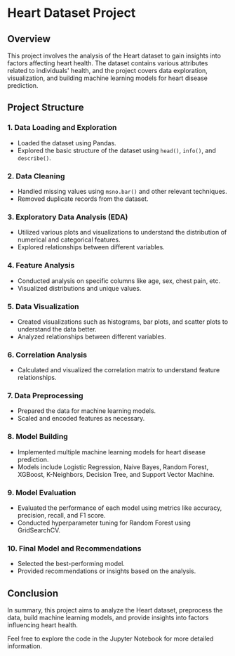 # Heart Dataset Project

## Overview

This project involves the analysis of the Heart dataset to gain insights into factors affecting heart health. The dataset contains various attributes related to individuals' health, and the project covers data exploration, visualization, and building machine learning models for heart disease prediction.

## Project Structure

### 1. Data Loading and Exploration

- Loaded the dataset using Pandas.
- Explored the basic structure of the dataset using `head()`, `info()`, and `describe()`.

### 2. Data Cleaning

- Handled missing values using `msno.bar()` and other relevant techniques.
- Removed duplicate records from the dataset.

### 3. Exploratory Data Analysis (EDA)

- Utilized various plots and visualizations to understand the distribution of numerical and categorical features.
- Explored relationships between different variables.

### 4. Feature Analysis

- Conducted analysis on specific columns like age, sex, chest pain, etc.
- Visualized distributions and unique values.

### 5. Data Visualization

- Created visualizations such as histograms, bar plots, and scatter plots to understand the data better.
- Analyzed relationships between different variables.

### 6. Correlation Analysis

- Calculated and visualized the correlation matrix to understand feature relationships.

### 7. Data Preprocessing

- Prepared the data for machine learning models.
- Scaled and encoded features as necessary.

### 8. Model Building

- Implemented multiple machine learning models for heart disease prediction.
- Models include Logistic Regression, Naive Bayes, Random Forest, XGBoost, K-Neighbors, Decision Tree, and Support Vector Machine.

### 9. Model Evaluation

- Evaluated the performance of each model using metrics like accuracy, precision, recall, and F1 score.
- Conducted hyperparameter tuning for Random Forest using GridSearchCV.

### 10. Final Model and Recommendations

- Selected the best-performing model.
- Provided recommendations or insights based on the analysis.

## Conclusion

In summary, this project aims to analyze the Heart dataset, preprocess the data, build machine learning models, and provide insights into factors influencing heart health.

Feel free to explore the code in the Jupyter Notebook for more detailed information.

